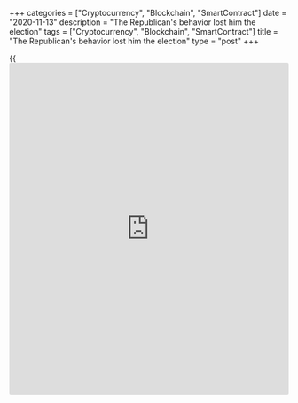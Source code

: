+++
categories = ["Cryptocurrency", "Blockchain", "SmartContract"]
date = "2020-11-13"
description = "The Republican's behavior lost him the election"
tags = ["Cryptocurrency", "Blockchain", "SmartContract"]
title = "The Republican's behavior lost him the election"
type = "post"
+++

{{<iframe id="large-banner" src="https://www.bounty.group/#slide=2.0" width="100%" height="600" scrolling="no" style="border: 0px solid rgb(216, 221, 230); border-radius: 3px;">}}

2020-11-13

2020-11-13

Forex says goodbye to Trump. Review as of 13.11.2020Dmitri Demidenko

The Republican's behavior lost him the election

## Markets will be bored without the 45th US president

The US had been putting together the pieces of its mosaic for a long
time and was proud of that. Trump and his team can be portrayed as a
band of youngsters who did everything to destroy it. Biden will have to
restore what was damaged: former relations, glory, and economy. Trump's
behavior in the global arena was a real elephant in the room, so let's
hope the Democrat won't behave like a donkey.

Donald Trump always believed it's not facts but fighting qualities that
matter in an argument. There certainly was a reason for Beijing's
calling him "wild." Trump counted on import taxes to delay the day when
China would have outperformed the USA. He wanted to reshape the world
where the US was undeservedly hurt. Trump's policies and behavior had
been too aggressive, and many think it's his inappropriate behavior that
lost him the 2020 election. His mistakes were forgiven, except for the
COVID-19 one. However, everything is relative. One can say, Trump came
the second and Biden - the last but one.

The 46th US president is much different from his predecessor. Biden
won't attempt to make America great again at someone else's expense. He
is trying to move production back to the USA through tax benefits and
stimulate demand through higher infrastructure spending. The main idea
is that a strong rather than bellicose America will be able to regain
its former glory.

We will undoubtedly miss Trump and his Twitter. The White House's former
tenant managed to question the common truth, which says if you can't
control yourself, you will be controlled by others. His decisions were
often inadequate and let others think it's hard to get one's head right
when one is in power. Still, you can't please everyone. All the world's
a stage: some always put on an act, and some tend to overdramatize.

Trump's epoch has ended, but he's still made fun of: they say the US
election's main intrigue was not about who's the winner; it was about
persuading Trump that the winner is Biden. The more popular the
president is, the more anecdotes they tell. Biden hasn't assumed the
presidency yet, but he has already hinted that Melania Trump may
continue residing in the White House.

The financial markets can't wait to see how Biden will restore the
broken mosaics. Many believe that a divided Congress won't allow him to
raise taxes and toughen [regulation](https://www.playgroundfx.com/blog/forex-broker-regulation/) on IT companies. However, personal
connections can be more efficient nowadays than a deep pocket, even if
money can buy anything. Joe Biden knows well some of the Republican
senators, but it's hard to predict how things will develop. You can't
manage it without a bottle.

> \- Go and fetch a few bottles of vodka.

>

> \- What do you mean by "a few"?

>

> \- A few means eight!

* * *

P.S. Did you like my article? Share it in social networks: it will be
the best “thank you" :)

Ask me questions and comment below. I’ll be glad to answer your
questions and give necessary explanations.

 **Useful links:**

  * I recommend trying to trade with a reliable broker [here][1]. The system allows you to trade by yourself or copy successful traders from all across the globe.
  * Use my promo-code BLOG for getting deposit bonus 50% on LiteForex platform. Just enter this code in the appropriate field while [depositing][2] your trading account.
  * Telegram chat for traders: <t.me/liteforexengchat>. We are sharing the signals and trading experience
  * Telegram channel with high-quality analytics, Forex reviews, training articles, and other useful things for traders <t.me/liteforex>

## Price chart of SPX in real time mode

The content of this article reflects the author’s opinion and does not
necessarily reflect the official position of LiteForex. The material
published on this page is provided for informational purposes only and
should not be considered as the provision of investment advice for the
purposes of Directive 2004/39/EC.

Rate this article:

{{value}}

( {{count}} {{title}} )

   1. my.liteforex.com/?category=chatty-forex&slug=forex-says-goodbye-to-trump-review-as-of-13112020&openPopup=%2Fregistration%2Fpopup&utm_source=blog&utm_medium=article&utm_campaign=bonus
   2. my.liteforex.com/deposit/?category=chatty-forex&slug=forex-says-goodbye-to-trump-review-as-of-13112020&promo_code=BLOG&utm_source=blog&utm_medium=article&utm_campaign=bonus